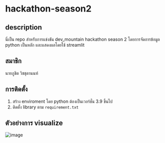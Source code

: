 # hackathon-season2

## description

นี่เป็น repo สำหรับการแข่งขัน dev_mountain hackathon season 2 โดยการจัดการข้อมูล python เป็นหลัก และแสดงผลโดยใช้ streamlit

## สมาชิก

นายภูชิต วิชชุตานนท์

## การติดตั้ง

1. สร้าง enviroment โดย python ต้องเป็นเวอร์ชั่น 3.9 ขึ้นไป
2. ติดตั้ง library ตาม `requirement.txt`

## ตัวอย่างการ visualize
![image](https://user-images.githubusercontent.com/57131784/194760975-baf8eb5c-796a-426e-9a1b-a8e75a62476c.png)

